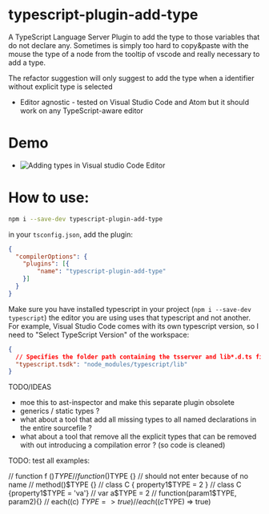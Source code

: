 # typescript-plugin-add-type


A TypeScript Language Server Plugin to add the type to those variables that do not declare any. Sometimes is simply too hard to copy&paste with the mouse the type of a node from the tooltip of vscode and really necessary to add a type. 

The refactor suggestion will only suggest to add the type when a identifier without explicit type is selected

 * Editor agnostic - tested on Visual Studio Code and Atom but it should work on any TypeScript-aware editor

# Demo

 * ![Adding types in Visual studio Code Editor](https://github.com/cancerberoSgx/typescript-plugins-of-mine/blob/master/typescript-plugin-add-type/doc-assets/vscode.gif?raw=true?p=.gif)


# How to use: 
```sh
npm i --save-dev typescript-plugin-add-type
```

in your `tsconfig.json`, add the plugin: 

```json
{
  "compilerOptions": {
    "plugins": [{
        "name": "typescript-plugin-add-type"
    }]
  }
}
```

Make sure you have installed typescript in your project (`npm i --save-dev typescript`) the editor you are using uses that typescript and not another. For example, Visual Studio Code comes with its own typescript version, so I need to "Select TypeScript Version" of the workspace: 
```json
{
  // Specifies the folder path containing the tsserver and lib*.d.ts files to use.
  "typescript.tsdk": "node_modules/typescript/lib"
}
```


TODO/IDEAS
 * moe this to ast-inspector and make this separate plugin obsolete
* generics / static types ? 
* what about a tool that add all missing types to all named declarations in the entire sourcefile ? 
* what about a tool that remove all the explicit types that can be removed with out introducing a compilation error ? (so code is cleaned)

TODO:  test all examples: 

  // function f ()$TYPE {}
  // function()$TYPE {} // should not enter because of no name
  // method()$TYPE {}
  // class C { property1$TYPE = 2 }
  // class C {property1$TYPE = 'va'}
  // var a$TYPE = 2
  // function(param1$TYPE, param2){}
  // each((c) $TYPE => true)
  // each((c$TYPE)  => true)